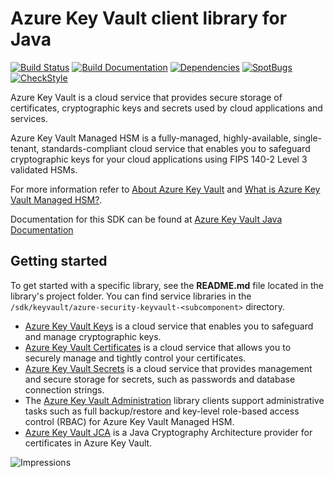 # Azure Key Vault client library for Java

[![Build Status](https://dev.azure.com/azure-sdk/public/_apis/build/status/598?branchName=main)](https://dev.azure.com/azure-sdk/public/_build/latest?definitionId=598) [![Build Documentation](https://img.shields.io/badge/documentation-published-blue.svg)](https://azuresdkartifacts.blob.core.windows.net/azure-sdk-for-java/index.html) [![Dependencies](https://img.shields.io/badge/dependencies-analyzed-blue.svg)](https://azuresdkartifacts.blob.core.windows.net/azure-sdk-for-java/staging/dependencies.html) [![SpotBugs](https://img.shields.io/badge/SpotBugs-Clean-success.svg)](https://azuresdkartifacts.blob.core.windows.net/azure-sdk-for-java/staging/spotbugsXml.html) [![CheckStyle](https://img.shields.io/badge/CheckStyle-Clean-success.svg)](https://azuresdkartifacts.blob.core.windows.net/azure-sdk-for-java/staging/checkstyle-aggregate.html)

Azure Key Vault is a cloud service that provides secure storage of certificates, cryptographic keys and secrets used by cloud applications and services.

Azure Key Vault Managed HSM is a fully-managed, highly-available, single-tenant, standards-compliant cloud service that enables you to safeguard cryptographic keys for your cloud applications using FIPS 140-2 Level 3 validated HSMs.

For more information refer to [About Azure Key Vault](https://learn.microsoft.com/azure/key-vault/general/overview) and [What is Azure Key Vault Managed HSM?](https://learn.microsoft.com/azure/key-vault/managed-hsm/overview).

Documentation for this SDK can be found at [Azure Key Vault Java Documentation](https://learn.microsoft.com/java/api/overview/azure/keyvault)

## Getting started

To get started with a specific library, see the **README.md** file located in the library's project folder. You can find service libraries in the `/sdk/keyvault/azure-security-keyvault-<subcomponent>` directory.
- [Azure Key Vault Keys](https://github.com/Azure/azure-sdk-for-java/blob/main/sdk/keyvault/azure-security-keyvault-keys/README.md) is a cloud service that enables you to safeguard and manage cryptographic keys.
- [Azure Key Vault Certificates](https://github.com/Azure/azure-sdk-for-java/blob/main/sdk/keyvault/azure-security-keyvault-certificates/README.md) is a cloud service that allows you to securely manage and tightly control your certificates.
- [Azure Key Vault Secrets](https://github.com/Azure/azure-sdk-for-java/blob/main/sdk/keyvault/azure-security-keyvault-secrets/README.md) is a cloud service that provides management and secure storage for secrets, such as passwords and database connection strings.
- The [Azure Key Vault Administration](https://github.com/Azure/azure-sdk-for-java/blob/main/sdk/keyvault/azure-security-keyvault-administration/README.md) library clients support administrative tasks such as full backup/restore and key-level role-based access control (RBAC) for Azure Key Vault Managed HSM.
- [Azure Key Vault JCA](https://github.com/Azure/azure-sdk-for-java/blob/main/sdk/keyvault/azure-security-keyvault-jca/README.md)  is a Java Cryptography Architecture provider for certificates in Azure Key Vault.

![Impressions](https://azure-sdk-impressions.azurewebsites.net/api/impressions/azure-sdk-for-java%2Fsdk%2Fkeyvault%2FREADME.png)
